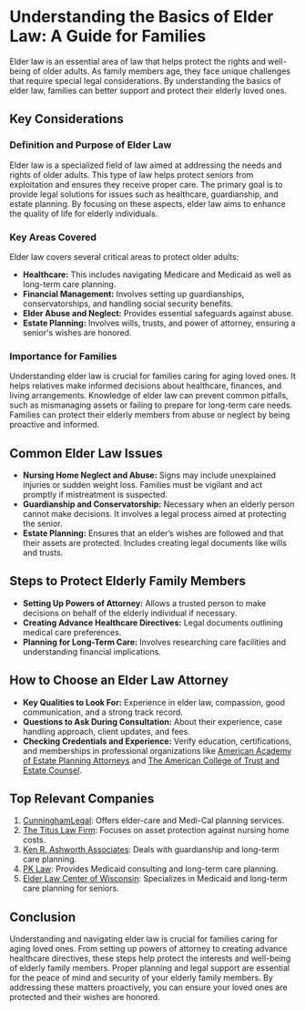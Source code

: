# Understanding the Basics of Elder Law: A Guide for Families

Elder law is an essential area of law that helps protect the rights and well-being of older adults. As family members age, they face unique challenges that require special legal considerations. By understanding the basics of elder law, families can better support and protect their elderly loved ones.

## Key Considerations

### Definition and Purpose of Elder Law

Elder law is a specialized field of law aimed at addressing the needs and rights of older adults. This type of law helps protect seniors from exploitation and ensures they receive proper care. The primary goal is to provide legal solutions for issues such as healthcare, guardianship, and estate planning. By focusing on these aspects, elder law aims to enhance the quality of life for elderly individuals.

### Key Areas Covered

Elder law covers several critical areas to protect older adults:

- **Healthcare:** This includes navigating Medicare and Medicaid as well as long-term care planning.
- **Financial Management:** Involves setting up guardianships, conservatorships, and handling social security benefits.
- **Elder Abuse and Neglect:** Provides essential safeguards against abuse.
- **Estate Planning:** Involves wills, trusts, and power of attorney, ensuring a senior's wishes are honored.

### Importance for Families

Understanding elder law is crucial for families caring for aging loved ones. It helps relatives make informed decisions about healthcare, finances, and living arrangements. Knowledge of elder law can prevent common pitfalls, such as mismanaging assets or failing to prepare for long-term care needs. Families can protect their elderly members from abuse or neglect by being proactive and informed.

## Common Elder Law Issues

- **Nursing Home Neglect and Abuse:** Signs may include unexplained injuries or sudden weight loss. Families must be vigilant and act promptly if mistreatment is suspected.
- **Guardianship and Conservatorship:** Necessary when an elderly person cannot make decisions. It involves a legal process aimed at protecting the senior.
- **Estate Planning:** Ensures that an elder’s wishes are followed and that their assets are protected. Includes creating legal documents like wills and trusts.

## Steps to Protect Elderly Family Members

- **Setting Up Powers of Attorney:** Allows a trusted person to make decisions on behalf of the elderly individual if necessary.
- **Creating Advance Healthcare Directives:** Legal documents outlining medical care preferences.
- **Planning for Long-Term Care:** Involves researching care facilities and understanding financial implications.

## How to Choose an Elder Law Attorney

- **Key Qualities to Look For:** Experience in elder law, compassion, good communication, and a strong track record.
- **Questions to Ask During Consultation:** About their experience, case handling approach, client updates, and fees.
- **Checking Credentials and Experience:** Verify education, certifications, and memberships in professional organizations like [American Academy of Estate Planning Attorneys](/dir/american_academy_of_estate_planning_attorneys) and [The American College of Trust and Estate Counsel](/dir/the_american_college_of_trust_and_estate_counsel).

## Top Relevant Companies

1. [CunninghamLegal](/dir/cunninghamlegal): Offers elder-care and Medi-Cal planning services.
2. [The Titus Law Firm](/dir/the_titus_law_firm): Focuses on asset protection against nursing home costs.
3. [Ken R. Ashworth Associates](/dir/ken_r_ashworth_associates): Deals with guardianship and long-term care planning.
4. [PK Law](/dir/pk_law): Provides Medicaid consulting and long-term care planning.
5. [Elder Law Center of Wisconsin](/dir/elder_law_center_of_wisconsin): Specializes in Medicaid and long-term care planning for seniors.

## Conclusion

Understanding and navigating elder law is crucial for families caring for aging loved ones. From setting up powers of attorney to creating advance healthcare directives, these steps help protect the interests and well-being of elderly family members. Proper planning and legal support are essential for the peace of mind and security of your elderly family members. By addressing these matters proactively, you can ensure your loved ones are protected and their wishes are honored.